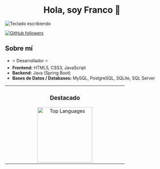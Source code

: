 <div align="center">
  <h1 align="center">Hola, soy Franco 👋</h1>
</div>

<img src="https://pixabay.com/es/videos/teclado-las-manos-escribiendo-1046/" alt="Teclado escribiendo">

[![GitHub followers](https://img.shields.io/github/followers/gitFrancoln?style=social)](https://github.com/gitFrancoln)

## Sobre mí
- ⭐ Desarrollador ⭐
- **Frontend:** HTML5, CSS3, JavaScript
- **Backend:** Java (Spring Boot)
- **Bases de Datos / Databases:** MySQL, PostgreSQL, SQLite, SQL Server

<table width="100%">
  <tr>
    <td width="50%">
      <h3 align="center">Destacado</h3>
      <div align="center">
        <a href="https://github.com/gitFrancoln/Repo-Java" target="_blank">
          <img height="180em" src="https://github-readme-stats-eight-theta.vercel.app/api/top-langs/?username=ArisGuimera&layout=compact&langs_count=8&theme=algolia" alt="Top Languages"/>
        </a>
      </div>
    </td>
  </tr>
</table>
